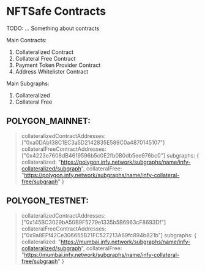 # NFTSafe Contracts

TODO: ... Something about contracts

Main Contracts:
1. Collateralized Contract
2. Collateral Free Contract
3. Payment Token Provider Contract
4. Address Whitelister Contract

Main Subgraphs:
1. Collateralized
2. Collateral Free



## POLYGON_MAINNET: 
> collateralizedContractAddresses: ["0xa0DAb138C1EC3a5D2142835E589C0a4870145107"]
> collateralFreeContractAddresses: ["0x4223e7608dB4619596b5c0E2fb0B0db5ee976bc0"]
> subgraphs: 
> {
>  collateralized: "https://polygon.infy.network/subgraphs/name/infy-collateralized/subgraph",
>  collateralFree: "https://polygon.infy.network/subgraphs/name/infy-collateral-free/subgraph"
> }
     
## POLYGON_TESTNET: 
> collateralizedContractAddresses: ["0x145BC3029bA50B9F5279e1335b5B6963cF8693Df"]
> collateralFreeContractAddresses: ["0x9a8EFf42Ce306655B21FC527213A69fc894b821b"]
> subgraphs:
> {
>  collateralized: "https://mumbai.infy.network/subgraphs/name/infy-collateralized/subgraph",
>  collateralFree: "https://mumbai.infy.network/subgraphs/name/infy-collateral-free/subgraph"
> }

  